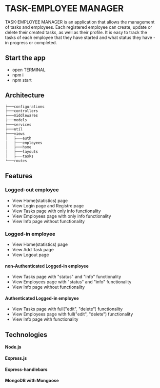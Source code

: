 
# TASK-EMPLOYEE MANAGER

TASK-EMPLOYEE MANAGER is an application that allows the management of tasks and employees. Each registered employee can create, update or delete their created tasks, as well as their profile. It is easy to track the tasks of each employee that they have started and what status they have - in progress or completed.

## Start the app

- open TERMINAL<br />
- npm i<br />
- npm start<br />

## Architecture

```bash
├───configurations
├───controllers
├───middlewares
├───models
├───services
├───util
├───views
│   ├───auth
│   ├───employees
│   ├───home
│   ├───layouts
│   ├───tasks
└───routes
```


## Features

### Logged-out employee

- View Home(statistics) page
- View Login page and Registre page
- View Tasks page with only info functionality
- View Employees page with only info functionality
- View Info page without functionality

### Logged-in employee

- View Home(statistics) page
- View Add Task page
- View Logout page

#### non-Authenticated Logged-in employee

- View Tasks page with "status" and "info" functionality
- View Employees page with "status" and "info" functionality
- View Info page without functionality

#### Authenticated Logged-in employee

- View Tasks page with full("edit", "delete") functionality
- View Employees page with full("edit", "delete") functionality
- View Info page with functionality

## Technologies

#### Node.js
#### Express.js
#### Express-handlebars
#### MongoDB with Mongoose
